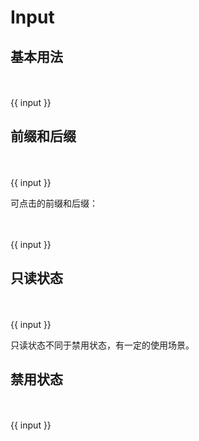 # Input

## 基本用法
<div class="demo">
    <div>
        <s-input type="text" placeholder="Text..." v-model="input"></s-input>
    </div>
    <br><br>
    {{ input }}
</div>

## 前缀和后缀
<div class="demo">
    <div>
        <s-input type="text" placeholder="Text..." v-model="input">
            <template slot="prepend">http://</template>
            <template slot="append">.com</template>
        </s-input>
    </div>
    <br><br>
    {{ input }}
</div>

可点击的前缀和后缀：
<div class="demo">
    <div>
        <s-input type="text" placeholder="Text..." v-model="input" :pend-clickable="true">
            <template slot="prepend">http://</template>
            <template slot="append">.com</template>
        </s-input>
    </div>
    <br><br>
    {{ input }}
</div>

## 只读状态
<div class="demo">
    <div>
        <s-input type="text" placeholder="Text..." v-model="input" :readonly="true"></s-input>
    </div>
    <br><br>
    {{ input }}
</div>

只读状态不同于禁用状态，有一定的使用场景。

## 禁用状态
<div class="demo">
    <div>
        <s-input type="text" placeholder="Text..." v-model="input" :disabled="true">
            <template slot="prepend">http://</template>
            <template slot="append">.com</template>
        </s-input>
    </div>
    <br><br>
    {{ input }}
</div>

<script>
    export default {
        data() {
            return {
                input: ''
            }
        }
    }
</script>